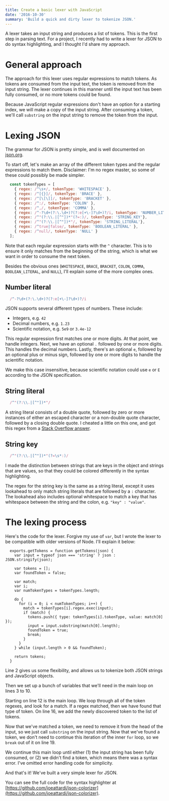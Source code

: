 ```yaml
---
title: Create a basic lexer with JavaScript
date: '2016-10-30'
summary: 'Build a quick and dirty lexer to tokenize JSON.'
---
```

A lexer takes an input string and produces a list of tokens. This is the first step in parsing text.
For a project, I recently had to write a lexer for JSON to do syntax highlighting, and I thought
I'd share my approach.

# General approach
The approach for this lexer uses regular expressions to match tokens. As tokens are consumed
from the input text, the token is removed from the input string. The lexer continues in this
manner until the input text has been fully consumed, or no more tokens could be found.

Because JavaScript regular expressions don't have an option for a starting index, we will make
a copy of the input string. After consuming a token, we'll call `substring` on the input string
to remove the token from the input.

# Lexing JSON
The grammar for JSON is pretty simple, and is well documented on [json.org](http://json.org). 

To start off, let's make an array of the different token types and the regular expressions to match
them. Disclaimer: I'm no regex master, so some of these could possibly be made simpler.

```javascript
  const tokenTypes = [
    { regex: /^\s+/, tokenType: 'WHITESPACE' },
    { regex: /^[{}]/, tokenType: 'BRACE' },
    { regex: /^[\[\]]/, tokenType: 'BRACKET' },
    { regex: /^:/, tokenType: 'COLON' },
    { regex: /^,/, tokenType: 'COMMA' },
    { regex: /^-?\d+(?:\.\d+)?(?:e[+\-]?\d+)?/i, tokenType: 'NUMBER_LITERAL' },
    { regex: /^"(?:\\.|[^"])*"(?=:)/, tokenType: 'STRING_KEY'},
    { regex: /^"(?:\\.|[^"])*"/, tokenType: 'STRING_LITERAL'},
    { regex: /^true|false/, tokenType: 'BOOLEAN_LITERAL' },
    { regex: /^null/, tokenType: 'NULL' }
  ];
```

Note that each regular expression starts with the `^` character. This is to ensure it only matches
from the beginning of the string, which is what we want in order to consume the next token.

Besides the obvious ones (`WHITESPACE`, `BRACE`, `BRACKET`, `COLON`, `COMMA`, `BOOLEAN_LITERAL`, and `NULL`), I'll explain some of the more complex ones.

## Number literal

```javascript
  /^-?\d+(?:\.\d+)?(?:e[+\-]?\d+)?/i
```

JSON supports several different types of numbers. These include:
 - Integers, e.g. `42`
 - Decimal numbers, e.g. `1.23`
 - Scientific notation, e.g. `5e9` or `3.4e-12`

This regular expression first matches one or more digits. At that point, we handle integers.
Next, we have an optional `.` followed by one or more digits. This handles the decimal numbers.
Lastly, there's an optional `e`, followed by an optional plus or minus sign, followed by one or more
digits to handle the scientific notation. 

We make this case insensitive, because scientific notation could use `e` or `E` according to the
JSON specification.

## String literal

```javascript
  /^"(?:\\.|[^"])*"/
```

A string literal consists of a double quote, followed by zero or more instances of either an escaped
character or a non-double quote character, followed by a closing double quote. I cheated a little on
this one, and got this regex from a [Stack Overflow answer](http://stackoverflow.com/a/2039820/48405).

## String key

```javascript
  /^"(?:\\.|[^"])*"(?=\s*:)/
```

I made the distinction between strings that are keys in the object and strings that are values, so
that they could be colored differently in the syntax highlighting. 

The regex for the string key is the same as a string literal, except it uses lookahead to only match
string literals that are followed by a `:` character. The lookahead also includes optional whitespace
to match a key that has whitespace between the string and the colon, e.g. `"key" : "value"`.

# The lexing process
Here's the code for the lexer. Forgive my use of `var`, but I wrote the lexer to be compatible with older versions of Node. I'll explain it below:

```javascript{numberLines: true}
  exports.getTokens = function getTokens(json) {
    var input = typeof json === 'string' ? json : JSON.stringify(json);

    var tokens = [];
    var foundToken = false;

    var match;
    var i;
    var numTokenTypes = tokenTypes.length;

    do {
      for (i = 0; i < numTokenTypes; i++) {
        match = tokenTypes[i].regex.exec(input);
        if (match) {
          tokens.push({ type: tokenTypes[i].tokenType, value: match[0] });
          input = input.substring(match[0].length);
          foundToken = true;
          break;
        } 
      }
    } while (input.length > 0 && foundToken);

    return tokens;
  }
```

Line 2 gives us some flexibility, and allows us to tokenize both JSON strings and JavaScript objects.

Then we set up a bunch of variables that we'll need in the main loop on lines 3 to 10.

Starting on line 12 is the main loop. We loop through all of the token regexes, and look for 
a match. If a regex matched, then we have found that type of token. On line 16, we add the newly
discovered token to the list of tokens.

Now that we've matched a token, we need to remove it from the head of the input, so we just call
`substring` on the input string. Now that we've found a token, we don't need to continue this
iteration of the inner `for` loop, so we `break` out of it on line 19.

We continue this main loop until either (1) the input string has been fully consumed, or (2)
we didn't find a token, which means there was a syntax error. I've omitted error handling code
for simplicity.

And that's it! We've built a very simple lexer for JSON.

You can see the full code for the syntax highlighter at [https://github.com/joeattardi/json-colorizer](https://github.com/joeattardi/json-colorizer).
